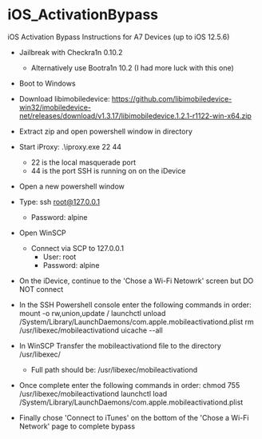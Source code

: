 # iOS_ActivationBypass
iOS Activation Bypass Instructions for A7 Devices (up to iOS 12.5.6)

- Jailbreak with Checkra1n 0.10.2
  - Alternatively use Bootra1n 10.2 (I had more luck with this one)

- Boot to Windows

- Download libimobiledevice: https://github.com/libimobiledevice-win32/imobiledevice-net/releases/download/v1.3.17/libimobiledevice.1.2.1-r1122-win-x64.zip

- Extract zip and open powershell window in directory

- Start iProxy: .\iproxy.exe 22 44
  - 22 is the local masquerade port
  - 44 is the port SSH is running on on the iDevice

- Open a new powershell window
- Type: ssh root@127.0.0.1
  - Password: alpine

- Open WinSCP
  - Connect via SCP to 127.0.0.1
    - User: root
    - Password: alpine
 
- On the iDevice, continue to the 'Chose a Wi-Fi Netowrk' screen but DO NOT connect

- In the SSH Powershell console enter the following commands in order:
    mount -o rw,union,update /
    launchctl unload /System/Library/LaunchDaemons/com.apple.mobileactivationd.plist
    rm /usr/libexec/mobileactivationd
    uicache --all
    
- In WinSCP Transfer the mobileactivationd file to the directory /usr/libexec/
  - Full path should be: /usr/libexec/mobileactivationd
  
- Once complete enter the following commands in order:
    chmod 755 /usr/libexec/mobileactivationd
    launchctl load /System/Library/LaunchDaemons/com.apple.mobileactivationd.plist
    
- Finally chose 'Connect to iTunes' on the bottom of the 'Chose a Wi-Fi Network' page to complete bypass
